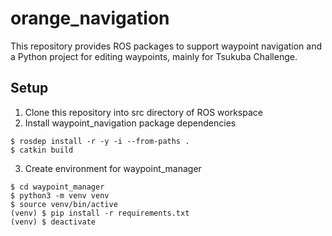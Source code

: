 # orange_navigation
This repository provides ROS packages to support waypoint navigation and a Python project for editing waypoints, mainly for Tsukuba Challenge.

## Setup
1. Clone this repository into src directory of ROS workspace
2. Install waypoint_navigation package dependencies
```
$ rosdep install -r -y -i --from-paths .
$ catkin build
```
3. Create environment for waypoint_manager
```
$ cd waypoint_manager
$ python3 -m venv venv
$ source venv/bin/active
(venv) $ pip install -r requirements.txt
(venv) $ deactivate
```
